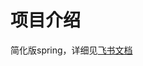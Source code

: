 # 项目介绍
简化版spring，详细见[飞书文档](https://aapjwtb5tjk.feishu.cn/wiki/E9Zgwc2nIif9RYkLdwUcRJEgn2d?from=from_copylink)